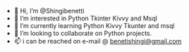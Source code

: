 - 👋 Hi, I’m @Shingibenetti
- 👀 I’m interested in Python Tkinter Kivvy and Msql
- 🌱 I’m currently learning Python Kivvy Tkunter and msql
- 💞️ I’m looking to collaborate on Python projects.
- 📫 i can be reached on e-mail @ benetishingi@gmail.com

<!---
Shingibenetti/Shingibenetti is a ✨ special ✨ repository because its `README.md` (this file) appears on your GitHub profile.
You can click the Preview link to take a look at your changes.
--->
